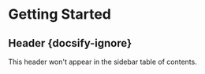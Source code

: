 # Getting Started

## Header {docsify-ignore}

This header won't appear in the sidebar table of contents.
